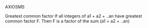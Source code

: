 AXIOSMS

Greatest common factor
If all integers of a1 + a2 + ..an have greatest common factor F. Then F is a factor of the sum (a1 = a2 + ..an)
